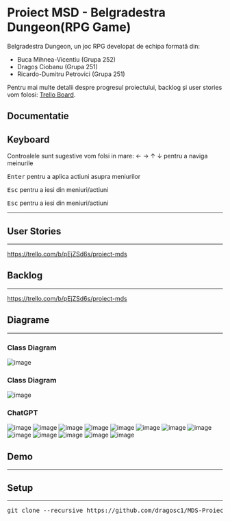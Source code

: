 # Proiect MSD - Belgradestra Dungeon(RPG Game)

Belgradestra Dungeon, un joc RPG developat de echipa formată din:

- Buca Mihnea-Vicentiu (Grupa 252)
- Dragoș Ciobanu (Grupa 251)
- Ricardo-Dumitru Petrovici (Grupa 251)

Pentru mai multe detalii despre progresul proiectului, backlog și user stories vom folosi: [Trello Board](https://trello.com/invite/b/pEjZSd6s/ATTIddc018db9c046f6478649aff84e14d034EE12CEC/proiect-mds).

## Documentatie


## Keyboard

Controalele sunt sugestive vom folsi in mare: &larr; &rarr; &uarr; &darr; pentru a naviga meinurile

<kbd>Enter</kbd> pentru a aplica actiuni asupra meniurilor

<kbd>Esc</kbd> pentru a iesi din meniuri/actiuni

<kbd>Esc</kbd> pentru a iesi din meniuri/actiuni


-------------------------

## User Stories

-------------------------

https://trello.com/b/pEjZSd6s/proiect-mds

## Backlog

-------------------------

https://trello.com/b/pEjZSd6s/proiect-mds

## Diagrame

-------------------------

### Class Diagram
![image](Diagrams/bd_main.png)

### Class Diagram
![image](Diagrams/Class-Diagram.png)


### ChatGPT
![image](AI/S1.png)
![image](AI/S2.png)
![image](AI/S3.png)
![image](AI/S4.png)
![image](AI/S5.png)
![image](AI/S6.png)
![image](AI/S7.png)
![image](AI/S8.png)
![image](AI/S9.png)
![image](AI/S10.png)
![image](AI/S11.png)
![image](AI/S12.png)
![image](AI/S13.png)


## Demo

-------------------------


## Setup

-------------------------

<pre>git clone --recursive https://github.com/dragosc1/MDS-Proiect</pre>
